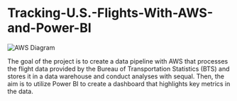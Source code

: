 # Tracking-U.S.-Flights-With-AWS-and-Power-BI

![AWS Diagram](https://github.com/anair123/Tracking-U.S.-Flights-With-AWS-and-Power-BI/assets/47230033/2db2d536-d5b2-4d51-bf41-eea9d7652d00)


The goal of the project is to create a data pipeline with AWS that processes the flight data provided by the Bureau of Transportation Statistics (BTS) and stores it in a data warehouse and conduct analyses with sequal. Then, the aim is to utilize Power BI to create a dashboard that highlights key metrics in the data.  
